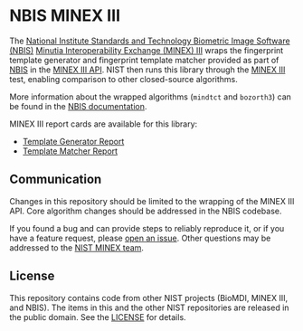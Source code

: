 NBIS MINEX III
==============

The [National Institute Standards and Technology Biometric Image Software
(NBIS)][1] [Minutia Interoperability Exchange (MINEX) III][2] wraps the
fingerprint template generator and fingerprint template matcher provided as part
of [NBIS][1] in the [MINEX III API][3]. NIST then runs this library through the
[MINEX III][2] test, enabling comparison to other closed-source algorithms.

More information about the wrapped algorithms (`mindtct` and `bozorth3`) can be
found in the [NBIS documentation].

MINEX III report cards are available for this library:

 * [Template Generator Report]
 * [Template Matcher Report]

Communication
-------------
Changes in this repository should be limited to the wrapping of the MINEX III API. Core algorithm changes should be addressed in the NBIS codebase.

If you found a bug and can provide steps to reliably reproduce it, or if you
have a feature request, please [open an issue]. Other questions may be addressed
to the [NIST MINEX team](mailto:minex@nist.gov).

License
-------
This repository contains code from other NIST projects (BioMDI, MINEX III, and NBIS). The items in this and the other NIST repositories are released in the public domain. See the
[LICENSE] for details.

[1]: https://www.nist.gov/services-resources/software/nist-biometric-image-software-nbis
[2]: https://www.nist.gov/programs-projects/minutiae-interoperability-exchange-minex-overview
[3]: https://github.com/usnistgov/minex/blob/master/minexiii/testplan.pdf
[NBIS documentation]: https://doi.org/10.6028/NIST.IR.7391
[open an issue]: https://github.com/usnistgov/nbisminexiii/issues
[LICENSE]: https://github.com/usnistgov/nbisminexiii/blob/master/LICENSE.md
[Template Generator Report]: https://pages.nist.gov/minex/results/reportcards/pdf/minexiii/nbisminexiii+5002_generator_report.pdf
[Template Matcher Report]: https://pages.nist.gov/minex/results/reportcards/pdf/minexiii/nbisminexiii+5002_matcher_report.pdf